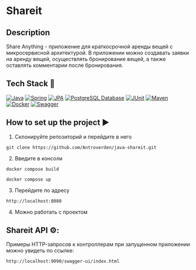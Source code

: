 # Shareit

## Description
Share Anything - приложение для краткосрочной аренды вещей с микросервисной архитектурой.
В приложении можно создавать заявки на аренду вещей, осуществлять бронирование вещей, а также оставлять комментарии после бронирования.

## Tech Stack 🔧
[![Java](https://img.shields.io/badge/Java%2011-ED8B00?style=for-the-badge&logo=openjdk&logoColor=white)](https://www.oracle.com/java/) [![Spring](https://img.shields.io/badge/Spring%20Boot%202.7.9-6DB33F?style=for-the-badge&logo=spring&logoColor=white)](https://spring.io/projects/spring-framework) [![JPA](https://img.shields.io/badge/JPA-FF5733?style=for-the-badge&logo=JUnit&logoColor=white)](https://docs.oracle.com/javase/tutorial/jdbc/overview/index.html) [![PostgreSQL Database](https://img.shields.io/badge/PostgreSQL-0000FF?style=for-the-badge&logo=H2&logoColor=white)](https://www.postgresql.org/) [![JUnit](https://img.shields.io/badge/JUnit%205-9F2B68?style=for-the-badge&logo=JUnit&logoColor=white)](https://junit.org/junit5/docs/current/user-guide/)
[![Maven](https://img.shields.io/badge/Maven-00008B?style=for-the-badge&logo=Maven&logoColor=white)](https://maven.apache.org/) [![Docker](https://img.shields.io/badge/Docker-00008B?style=for-the-badge&logo=Docker&logoColor=white)](https://www.docker.com/) [![Swagger](https://img.shields.io/badge/Swagger-006400?style=for-the-badge&logo=Maven&logoColor=white)](https://swagger.io/)

## How to set up the project ▶

1) Склонируйте репозиторий и перейдите в него
```
git clone https://github.com/Antroverden/java-shareit.git
```
2) Введите в консоли
```
docker compose build
```
```
docker compose up
```
3) Перейдите по адресу
```
http://localhost:8080
```
4) Можно работать с проектом


## Shareit API ⚙️:
Примеры HTTP-запросов к контроллерам при запущенном приложении можно увидеть по ссылке:
```
http://localhost:9090/swagger-ui/index.html
```